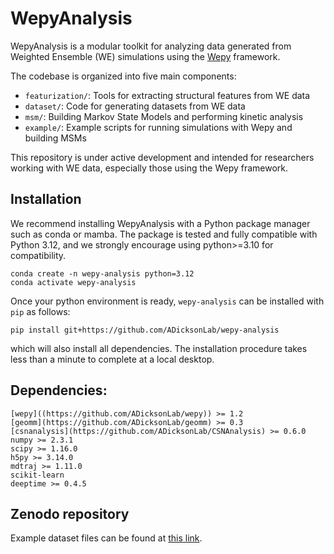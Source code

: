 # WepyAnalysis

WepyAnalysis is a modular toolkit for analyzing data generated from Weighted Ensemble (WE) simulations using the [Wepy](https://github.com/ADicksonLab/wepy) framework.

The codebase is organized into five main components:
- `featurization/`: Tools for extracting structural features from WE data
- `dataset/`: Code for generating datasets from WE data
- `msm/`: Building Markov State Models and performing kinetic analysis
- `example/`: Example scripts for running simulations with Wepy and building MSMs

This repository is under active development and intended for researchers working with WE data, especially those using the Wepy framework.


## Installation

We recommend installing WepyAnalysis with a Python package manager such as conda or mamba. The package is tested and fully compatible with Python 3.12, and we strongly encourage using python>=3.10 for compatibility.

```
conda create -n wepy-analysis python=3.12
conda activate wepy-analysis
```

Once your python environment is ready, `wepy-analysis` can be installed with `pip` as follows:

```
pip install git+https://github.com/ADicksonLab/wepy-analysis
```

which will also install all dependencies. The installation procedure takes less than a minute to complete at a local desktop.

## Dependencies:

```
[wepy]((https://github.com/ADicksonLab/wepy)) >= 1.2
[geomm](https://github.com/ADicksonLab/geomm) >= 0.3
[csnanalysis](https://github.com/ADicksonLab/CSNAnalysis) >= 0.6.0
numpy >= 2.3.1
scipy >= 1.16.0
h5py >= 3.14.0
mdtraj >= 1.11.0
scikit-learn
deeptime >= 0.4.5
```

## Zenodo repository
Example dataset files can be found at [this link](https://zenodo.org/records/15361245). 


